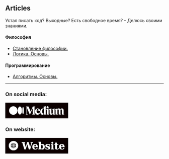 Articles
---

Устал писать код? Выходные? Есть свободное время? - Делюсь своими знаниями.

#### Философия

* [Становление философии.](https://keygenqt.com/blog/becoming)
* [Логика. Основы.](https://keygenqt.com/blog/logic-introduction)

#### Программирование

* [Алгоритмы. Основы.](https://keygenqt.com/blog/posts-algorithms1)

---

### On social media:

[![picture](images/medium.png)](https://keygenqt.medium.com)

### On website:

[![picture](images/website.png)](https://keygenqt.com/blog)

